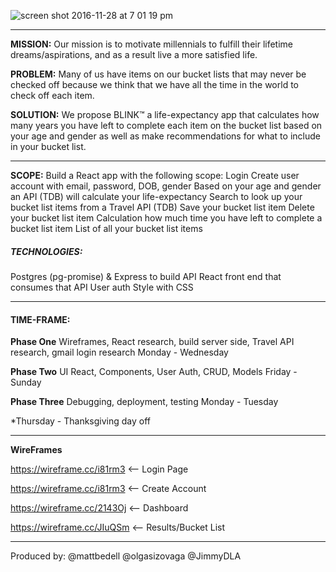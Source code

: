 ![screen shot 2016-11-28 at 7 01 19 pm](https://cloud.githubusercontent.com/assets/20446304/20691181/2e9656fe-b59d-11e6-8504-7d08dcc6f677.png)
****
**MISSION:** Our mission is to motivate millennials to fulfill their lifetime dreams/aspirations, and as a result live a more satisfied life.


**PROBLEM:** Many of us have items on our bucket lists that may never be checked off because we think that we have all the time in the world to check off each item. 


**SOLUTION:** We propose BLINK™ a life-expectancy app that calculates how many years you have left to complete each item on the bucket list based on your age and gender as well as make recommendations for what to include in your bucket list.  

***
**SCOPE:** Build a React app with the following scope:
Login
Create user account with email, password, DOB, gender
Based on your age and gender an API (TDB) will calculate your life-expectancy 
Search to look up your bucket list items from a Travel API (TDB)
Save your bucket list item
Delete your bucket list item
Calculation how much time you have left to complete a bucket list item
List of all your bucket list items


##### TECHNOLOGIES:
Postgres (pg-promise) & Express to build API
React front end that consumes that API
User auth
Style with CSS



***
#### TIME-FRAME: 

**Phase One**
Wireframes, React research, build server side, Travel API research, gmail login research
Monday - Wednesday

**Phase Two**
UI React, Components, User Auth, CRUD, Models
Friday - Sunday

**Phase Three**
Debugging, deployment, testing
Monday - Tuesday


*Thursday - Thanksgiving day off

* * *
**WireFrames**

https://wireframe.cc/i81rm3 <— Login Page

https://wireframe.cc/i81rm3 <— Create Account

https://wireframe.cc/2143Oj <— Dashboard

https://wireframe.cc/JIuQSm <— Results/Bucket List

***
Produced by: @mattbedell @olgasizovaga @JimmyDLA 
